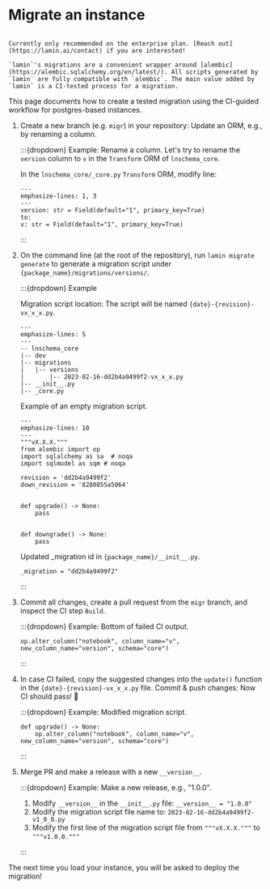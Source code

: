 # Migrate an instance

```{note}

Currently only recommended on the enterprise plan. [Reach out](https://lamin.ai/contact) if you are interested!

`lamin`'s migrations are a convenient wrapper around [alembic](https://alembic.sqlalchemy.org/en/latest/). All scripts generated by `lamin` are fully compatible with `alembic`. The main value added by `lamin` is a CI-tested process for a migration.
```

This page documents how to create a tested migration using the CI-guided workflow for postgres-based instances.

1. Create a new branch (e.g. `migr`) in your repository: Update an ORM, e.g., by renaming a column.

   :::{dropdown} Example: Rename a column.
   Let's try to rename the `version` column to `v` in the `Transform` ORM of `lnschema_core`.

   In the `lnschema_core/_core.py` `Transform` ORM, modify line:

   ```{code-block} python
   ---
   emphasize-lines: 1, 3
   ---
   version: str = Field(default="1", primary_key=True)
   to:
   v: str = Field(default="1", primary_key=True)
   ```

   :::

2. On the command line (at the root of the repository), run `lamin migrate generate` to generate a migration script under `{package_name}/migrations/versions/`.

   :::{dropdown} Example

   Migration script location: The script will be named `{date}-{revision}-vx_x_x.py`.

   ```{code-block} yaml
   ---
   emphasize-lines: 5
   ---
   -- lnschema_core
   |-- dev
   |-- migrations
   |   |-- versions
   |       |-- 2023-02-16-dd2b4a9499f2-vx_x_x.py
   |-- __init__.py
   |-- _core.py
   ```

   Example of an empty migration script.

   ```{code-block} python
   ---
   emphasize-lines: 10
   ---
   """vX.X.X."""
   from alembic import op
   import sqlalchemy as sa  # noqa
   import sqlmodel as sqm # noqa

   revision = 'dd2b4a9499f2'
   down_revision = '8280855a5064'


   def upgrade() -> None:
       pass


   def downgrade() -> None:
       pass
   ```

   Updated \_migration id in `{package_name}/__init__.py`.

   ```{code-block} python
   _migration = "dd2b4a9499f2"
   ```

   :::

3. Commit all changes, create a pull request from the `migr` branch, and inspect the CI step `Build`.

   :::{dropdown} Example: Bottom of failed CI output.

   ```{code-block} python
   op.alter_column("notebook", column_name="v", new_column_name="version", schema="core")
   ```

   :::

4. In case CI failed, copy the suggested changes into the `update()` function in the `{date}-{revision}-vx_x_x.py` file.
   Commit & push changes: Now CI should pass! 🎉

   :::{dropdown} Example: Modified migration script.

   ```{code-block} python
   def upgrade() -> None:
       op.alter_column("notebook", column_name="v", new_column_name="version", schema="core")
   ```

   :::

5. Merge PR and make a release with a new `__version__`.

   :::{dropdown} Example: Make a new release, e.g., "1.0.0".

   1. Modify `__version__` in the `__init__.py` file: `__version__ = "1.0.0"`
   2. Modify the migration script file name to: `2023-02-16-dd2b4a9499f2-v1_0_0.py`
   3. Modify the first line of the migration script file from `"""vX.X.X."""` to `"""v1.0.0."""`

   :::

The next time you load your instance, you will be asked to deploy the migration!
